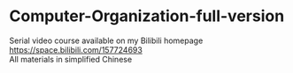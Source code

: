 # Computer-Organization-full-version
Serial video course available on my Bilibili homepage https://space.bilibili.com/157724693
<br />All materials in simplified Chinese
